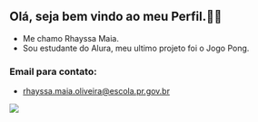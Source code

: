 ## Olá, seja bem vindo ao meu Perfil.🎠🐾
- Me chamo Rhayssa Maia.
- Sou estudante do Alura, meu ultimo projeto foi o Jogo Pong.
### Email para contato:
- rhayssa.maia.oliveira@escola.pr.gov.br


![](https://i.pinimg.com/236x/e9/0f/9a/e90f9a8e55dbd8726c4bcf0596fc3015.jpg)
<!--
**maiarhayssa9/maiarhayssa9** is a ✨ _special_ ✨ repository because its `README.md` (this file) appears on your GitHub profile.

Here are some ideas to get you started:

- 🔭 I’m currently working on ...
- 🌱 I’m currently learning ...
- 👯 I’m looking to collaborate on ...
- 🤔 I’m looking for help with ...
- 💬 Ask me about ...
- 📫 How to reach me: ...
- 😄 Pronouns: ...
- ⚡ Fun fact: ...
-->
